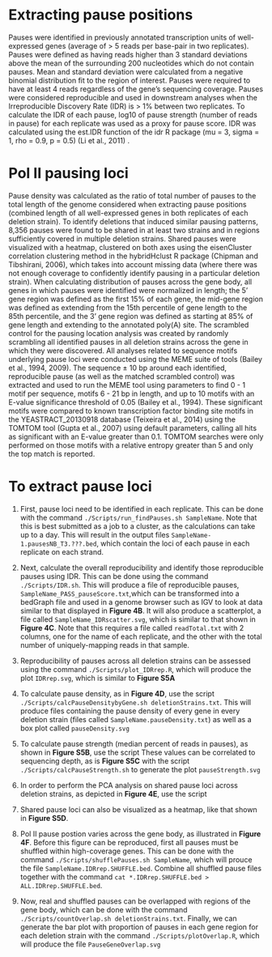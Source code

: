 # Extracting pause positions
Pauses were identified in previously annotated transcription units of well-expressed genes (average of > 5 reads per base-pair in two replicates). Pauses were defined as having reads higher than 3 standard deviations above the mean of the surrounding 200 nucleotides which do not contain pauses. Mean and standard deviation were calculated from a negative binomial distribution fit to the region of interest. Pauses were required to have at least 4 reads regardless of the gene’s sequencing coverage. Pauses were considered reproducible and used in downstream analyses when the Irreproducible Discovery Rate (IDR) is > 1% between two replicates. To calculate the IDR of each pause, log10 of pause strength (number of reads in pause) for each replicate was used as a proxy for pause score. IDR was calculated using the est.IDR function of the idr R package (mu = 3, sigma = 1, rho = 0.9, p = 0.5) (Li et al., 2011) . 

# Pol II pausing loci
Pause density was calculated as the ratio of total number of pauses to the total length of the genome considered when extracting pause positions (combined length of all well-expressed genes in both replicates of each deletion strain). To identify deletions that induced similar pausing patterns, 8,356 pauses were found to be shared in at least two strains and in regions sufficiently covered in multiple deletion strains. Shared pauses were visualized with a heatmap, clustered on both axes using the eisenCluster correlation clustering method in the hybridHclust R package (Chipman and Tibshirani, 2006), which takes into account missing data (where there was not enough coverage to confidently identify pausing in a particular deletion strain). When calculating distribution of pauses across the gene body, all genes in which pauses were identified were normalized in length; the 5’ gene region was defined as the first 15% of each gene, the mid-gene region was defined as extending from the 15th percentile of gene length to the 85th percentile, and the 3’ gene region was defined as starting at 85% of gene length and extending to the annotated poly(A) site. The scrambled control for the pausing location analysis was created by randomly scrambling all identified pauses in all deletion strains across the gene in which they were discovered. All analyses related to sequence motifs underlying pause loci were conducted using the MEME suite of tools (Bailey et al., 1994, 2009).  The sequence ± 10 bp around each identified, reproducible pause (as well as the matched scrambled control) was extracted and used to run the MEME tool using parameters to find 0 - 1 motif per sequence, motifs 6 - 21 bp in length, and up to 10 motifs with an E-value significance threshold of 0.05 (Bailey et al., 1994). These significant motifs were compared to known transcription factor binding site motifs in the YEASTRACT_20130918 database (Teixeira et al., 2014) using the TOMTOM tool (Gupta et al., 2007) using default parameters, calling all hits as significant with an E-value greater than 0.1. TOMTOM searches were only performed on those motifs with a relative entropy greater than 5 and only the top match is reported.

# To extract pause loci
1. First, pause loci need to be identified in each replicate. This can be done with the command `./Scripts/run_findPauses.sh SampleName`. Note that this is best submitted as a job to a cluster, as the calculations can take up to a day. This will result in the output files `SampleName-1.pausesNB_T3.???.bed`, which contain the loci of each pause in each replicate on each strand.
2. Next, calculate the overall reproducibility and identify those reproducible pauses using IDR. This can be done using the command `./Scripts/IDR.sh`. This will produce a file of reproducible pauses, `SampleName_PASS_pauseScore.txt`,which can be transformed into a bedGraph file and used in a genome browser such as IGV to look at data similar to that displayed in **Figure 4B**. It will also produce a scatterplot, a file called `SampleName_IDRscatter.svg`, which is similar to that shown in **Figure 4C**. Note that this requires a file called `readTotal.txt` with 2 columns, one for the name of each replicate, and the other with the total number of uniquely-mapping reads in that sample. 
3. Reproducibility of pauses across all deletion strains can be assessed using the command `./Scripts/plot_IDRrep.R`, which will produce the plot `IDRrep.svg`, which is similar to **Figure S5A**
4. To calculate pause density, as in **Figure 4D**, use the script `./Scripts/calcPauseDensitybyGene.sh deletionStrains.txt`. This will produce files containing the pause density of every gene in every deletion strain (files called `SampleName.pauseDensity.txt`) as well as a box plot called `pauseDensity.svg`
5. To calculate pause strength (median percent of reads in pauses), as shown in **Figure S5B**, use the script
These values can be correlated to sequencing depth, as is **Figure S5C** with the script `./Scripts/calcPauseStrength.sh` to generate the plot `pauseStrength.svg`

6. In order to perform the PCA analysis on shared pause loci across deletion strains, as depicted in **Figure 4E**, use the script

7. Shared pause loci can also be visualized as a heatmap, like that shown in **Figure S5D**. 


8. Pol II pause postion varies across the gene body, as illustrated in **Figure 4F**. Before this figure can be reproduced, first all pauses must be shuffled within high-coverage genes. This can be done with the command `./Scripts/shufflePauses.sh SampleName`, which will prouce the file `SampleName.IDRrep.SHUFFLE.bed`. Combine all shuffled pause files together with the command `cat *.IDRrep.SHUFFLE.bed > ALL.IDRrep.SHUFFLE.bed`.
9. Now, real and shuffled pauses can be overlapped with regions of the gene body, which can be done with the command `./Scripts/countOverlap.sh deletionStrains.txt`. Finally, we can generate the bar plot with proportion of pauses in each gene region for each deletion strain with the command `./Scripts/plotOverlap.R`, which will produce the file `PauseGeneOverlap.svg`
